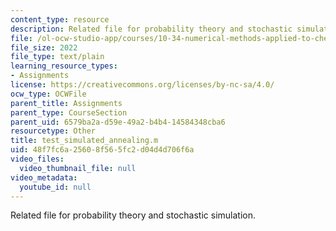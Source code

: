```yaml
---
content_type: resource
description: Related file for probability theory and stochastic simulation.
file: /ol-ocw-studio-app/courses/10-34-numerical-methods-applied-to-chemical-engineering-fall-2005/48f7fc6a25608f565fc2d04d4d706f6a_test_simulated_annealing.m
file_size: 2022
file_type: text/plain
learning_resource_types:
- Assignments
license: https://creativecommons.org/licenses/by-nc-sa/4.0/
ocw_type: OCWFile
parent_title: Assignments
parent_type: CourseSection
parent_uid: 6579ba2a-d59e-49a2-b4b4-14584348cba6
resourcetype: Other
title: test_simulated_annealing.m
uid: 48f7fc6a-2560-8f56-5fc2-d04d4d706f6a
video_files:
  video_thumbnail_file: null
video_metadata:
  youtube_id: null
---
```

Related file for probability theory and stochastic simulation.